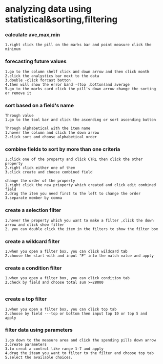 # analyzing data using statistical&sorting,filtering
### calculate ave,max,min
```
1.right click the pill on the marks bar and point measure click the minimum 
```


### forecasting future values
```
1.go to the column shelf click and down arrow and then click month
2.click the analystics bar next to the data
3.double -click forcast botton
4.then will show the error band -(top ,botton)and average
5.go to the marks card click the pill's down arrow change the sorting or remove it 
```

### sort based on a field's name
```
Through value
1.go to the tool bar and click the ascending or sort ascending button

Through alphabetical with the item name
1.hover the column and click the down arrow 
2.click sort and choose alphabetical order 
```

### combine fields  to sort by more than one criteria
```
1.click one of the property and click CTRL then click the other property
2.right click either one of them
3.click create and choose combined field 

change the order of the property
1.right click the new prioperty which created and click edit combined field
2.drag the item you need first to the left to change the order
3.separate member by comma

```

### create a selection filter

```
1.hover the property which you want to make a filter ,click the down arrow and click show filter
2. you can double click the item in the filters to show the filter box

```


### create a wildcard filter

```
1.when you open a filter box, you can click wildcard tab
2.choose the start with and input "P" into the match value and apply

```
### create a condition filter

```
1.when you open a filter box, you can click condition tab
2.check by field and choose total sum >=28000
 
```
### create a top filter
```
1.when you open a filter box, you can click top tab
2.choose by field ---top or bottom then input top 10 or top 5 and apply
```

### filter data using parameters
```
1.go down to the measure area and click the spending pills down arrow
2.create parameters
3.to creat a control like range 1-7 and apply
4.drag the iteam you want to filter to the filter and choose top tab
5.select the available choices.
```
